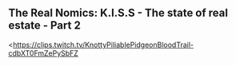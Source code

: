 ## The Real Nomics: K.I.S.S - The state of real estate - Part 2
<https://clips.twitch.tv/KnottyPiliablePidgeonBloodTrail-cdbXT0FmZePySbFZ>
